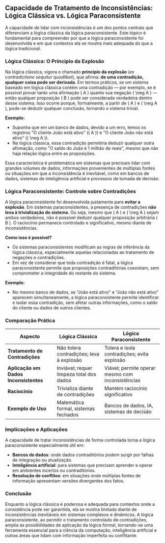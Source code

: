 
## Capacidade de Tratamento de Inconsistências: Lógica Clássica vs. Lógica Paraconsistente

A capacidade de lidar com inconsistências é um dos pontos centrais que diferenciam a lógica clássica da lógica paraconsistente. Este tópico é fundamental para compreender por que a lógica paraconsistente foi desenvolvida e em que contextos ela se mostra mais adequada do que a lógica tradicional.

### Lógica Clássica: O Princípio da Explosão

Na lógica clássica, vigora o chamado **princípio da explosão** (*ex contradictione sequitur quodlibet*), que afirma: **de uma contradição, qualquer coisa pode ser derivada**. Em termos práticos, se um sistema baseado em lógica clássica contém uma contradição — por exemplo, se é possível provar tanto uma afirmação \( A \) quanto sua negação \( \neg A \) — então qualquer proposição \( B \) pode ser considerada verdadeira dentro desse sistema. Isso ocorre porque, formalmente, a partir de \( A \) e \( \neg A \), pode-se deduzir qualquer conclusão, tornando o sistema trivial.

**Exemplo:**
- Suponha que em um banco de dados, devido a um erro, temos os registros "O cliente João está ativo" (\( A \)) e "O cliente João não está ativo" (\( \neg A \)).
- Na lógica clássica, essa contradição permitiria deduzir qualquer outra afirmação, como "O saldo do João é 1 milhão de reais", mesmo que não haja relação lógica entre as proposições.

Essa característica é problemática em sistemas que precisam lidar com grandes volumes de dados, informações provenientes de múltiplas fontes ou situações em que a inconsistência é inevitável, como em bancos de dados, sistemas de inteligência artificial e processos de tomada de decisão.

### Lógica Paraconsistente: Controle sobre Contradições

A lógica paraconsistente foi desenvolvida justamente para **evitar a explosão**. Em sistemas paraconsistentes, a presença de contradições **não leva à trivialização do sistema**. Ou seja, mesmo que \( A \) e \( \neg A \) sejam ambos verdadeiros, não é possível deduzir qualquer proposição arbitrária \( B \). O raciocínio permanece controlado e significativo, mesmo diante de inconsistências.

**Como isso é possível?**
- Os sistemas paraconsistentes modificam as regras de inferência da lógica clássica, especialmente aquelas relacionadas ao tratamento de negações e contradições.
- Em vez de considerar que toda contradição é fatal, a lógica paraconsistente permite que proposições contraditórias coexistam, sem comprometer a integridade do restante do sistema.

**Exemplo:**
- No mesmo banco de dados, se "João está ativo" e "João não está ativo" aparecem simultaneamente, a lógica paraconsistente permite identificar e isolar essa contradição, sem afetar outras informações, como o saldo do cliente ou dados de outros clientes.

### Comparação Prática

| Aspecto                        | Lógica Clássica                  | Lógica Paraconsistente           |
|-------------------------------|----------------------------------|----------------------------------|
| **Tratamento de Contradições** | Não tolera contradições; leva à explosão | Tolera e isola contradições; evita explosão |
| **Aplicação em Dados Inconsistentes** | Inviável; requer limpeza total dos dados | Viável; permite operar mesmo com inconsistências |
| **Raciocínio**                 | Trivializa diante de contradições | Mantém raciocínio significativo  |
| **Exemplo de Uso**             | Matemática formal, sistemas fechados | Bancos de dados, IA, sistemas de decisão |

### Implicações e Aplicações

A capacidade de tratar inconsistências de forma controlada torna a lógica paraconsistente especialmente útil em:
- **Bancos de dados**: onde dados contraditórios podem surgir por falhas de integração ou atualização.
- **Inteligência artificial**: para sistemas que precisam aprender e operar em ambientes incertos ou contraditórios.
- **Resolução de conflitos**: em situações onde múltiplas fontes de informação apresentam versões divergentes dos fatos.

### Conclusão

Enquanto a lógica clássica é poderosa e adequada para contextos onde a consistência pode ser garantida, ela se mostra limitada diante de inconsistências inevitáveis em sistemas complexos e dinâmicos. A lógica paraconsistente, ao permitir o tratamento controlado de contradições, amplia as possibilidades de aplicação da lógica formal, tornando-se uma ferramenta essencial para a ciência da computação, inteligência artificial e outras áreas que lidam com informação imperfeita ou conflitante.
```
